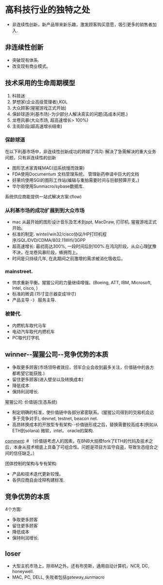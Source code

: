 # 高科技行业的独特之处
- 非连续性创新，新产品带来新乐趣，激发顾客购买意愿，吸引更多的销售者加入.
## 非连续性创新
- 突破现有体系.
- 改变现有商业模式。


## 技术采用的生命周期模型
1. 科技迷
2. 梦想家(企业高级管理者),KOL
3. 大众顾客(猩猩游戏正式开始)
  1. 保龄球道(利基市场)-为少部分人解决真实的问题(高成本问题.)
  2. 龙卷风暴(大众市场, 超高速增长> 100%)
  3. 主街阶段(超高速增长结束)

### 保龄球道
在以下利基市场中，非连续性创新成功的跨越了鸿沟: 解决了急需解决的重大业务问题，只有非连续性的创新
- 图形艺术家青睐MAC(旧系统慢而效果)
- FDA使用Documentum 文档管理系统， 管理新药申请中巨大的文档
- 好莱坞使用SGI的图形工作站(编辑与重拍需要时间与巨额预算开支。)
- 华尔街使用Sunmacro/sybase数据库.

系统供应商能提供一站式解决方案:(flow)

### 从利基市场的成功扩展到到大众市场
- mac 从最开始的图形设计音乐及艺术到ppt, MacDraw, 打印机. 猩猩游戏正式开始。
- 标准的制定. wintel/win32/cisco协议/HP打印机程序/SQL/DVD/CDMA/802.11Wifi/3GPP
- 超高速增长: 最初高达300%, 一段时间后到100%.在鸿沟阶段，从众心理犹豫不决，在龙卷风暴阶段，蜂拥而上。
- 时间是只持续几年, 在此期间之前激增的需求被消化吸收后，

### mainstreet.
- 供求重新平衡。猩猩公司的力量继续增强。(Boeing, ATT, IBM, Microsoft, intel, cisco, )
- 标准的微调.(15寸显示器变成19寸)
- 产品主导 -》 服务主导.

### 被替代.
- 内燃机车取代马车
- 电动汽车取代内燃机车
- PC取代打字机

## winner--猩猩公司--竞争优势的本质
- 争取更多顾客(市场领导者效应，领军企业会收到最多关注，价值链中的各方都希望它能获胜.)
- 留住更多顾客(进入壁垒以及转换成本)
- 降低成本
- 保持利润增长.

猩猩公司:
价值链(生态系统)
- 制定明确的标准，使价值链中各部分紧密联系。(猩猩公司得到的交易机会远多于竞争对手), devnet, testnet, beacon net.
- 高昂转换成本的开放型专有架构--价值链形成之后，替换需要较高成本(例如从ETH到solana) 微软，intel， oracle的架构.

[comment]: # （价值链考虑人的因素，在BNB大规模fork了ETH的代码及技术之后，本身从技术根底上具备了可组合性。问题是项目方监守自盗，导致生态组合之间的信任缺乏。）

团体控制的架构与专有架构:
- 产品和技术迭代更新较慢。
- 各供应商自由诠释构建标准.


## 竞争优势的本质
4个方面:
- 争取更多顾客
- 留住更多顾客
- 降低成本
- 保持利润增长.

[comment]: # (PUA话术的一大特点就是其技术优势，以及未来潜力，完全忽略项目的当前的盈利实力，例如RNDR, 基本受众很小而且无人使用。即便未来渲染的市场多么广阔与它何干？)



## loser
- 大型主机市场上，除IBM之外，还有布劳斯，通用自动计算机，NCR, DC, honeywell.
- MAC, PC, DELL, 失败者包括gateway,sunmacro